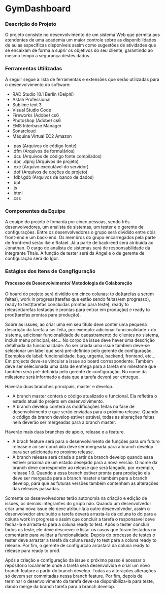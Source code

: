 # GymDashboard #

### Descrição do Projeto ###

O projeto consiste no desenvolvimento de um sistema Web que permita aos atendentes de uma academia um maior controle sobre as disponibilidades de aulas específicas disponíveis assim como sugestões de atividades que se encaixam de forma a suprir os objetivos do seu cliente, garantindo ao mesmo tempo a segurança destes dados.

### Ferramentas Utilizadas ###

A seguir segue a lista de ferramentas e extensões que serão utilizadas para o desenvolvimento do software:

- RAD Studio 10.1 Berlin (Delphi)
- Astah Professional
- Sublime text 3
- Visual Studio Code
- Fireworks (Adobe) cs6
- Photoshop (Adobe) cs6
- EMS Interbase Manager
- Sonarcloud
- Máquina Virtual EC2 Amazon

* .pas (Arquivos de código fonte)
* .dfm (Arquivos de formulários)
* .dcu (Arquivos de código fonte compilados)
* .dpr, .dproj (Arquivos de projeto)
* .exe (Arquivo executável do servidor)
* .dof (Arquivos de opções de projeto)
* .fdb/.gdb (Arquivos de banco de dados)
* .bpl
* .js
* .html
* .css


### Componentes da Equipe ###

A equipe do projeto é fomarda por cinco pessoas, sendo três desenvolvedores, um analista de sistemas, um tester e o gerente de configurações. Entre os desenvolvedores o grupo será dividido entre dois front-end e um back-end. Os membros do grupo encarregados pela parte de front-end serão Ike e Rafael. Já a parte de back-end será atribuida ao Jonathan. O cargo de analista de sistemas será de responsabilidade da integrante Thais. A função de tester será da Angel e o de gerente de configuração será do Igor.

### Estágios dos Itens de Congfiguração ###

#### Processo de Desenvolvimento/ Metodologia de Colaboração ####

O board do projeto será dividido em cinco colunas: to do(tarefas a serem feitas), work in progress(tarefas que estão sendo feitas/em progresso), ready to test(tarefas concluídas prontas para teste), ready to release(tarefas testadas e prontas para entrar em produção) e ready to prod(tarefas prontas para produção). 

Sobre as issues, ao criar uma em seu título deve conter uma pequena descrição da tarefa a ser feita, por exemplo: adicionar funcionalidade x do sistema, adicionar funcionalidade de cadastramento de clientes no sistema, incluir menu principal, etc... No corpo da issue deve haver uma descrição detalhada da funcionalidade. Ao ser criada uma issue também deve-se selecionar um label que será pré-definido pelo gerente de configuração. Exemplos de label: funcionalidade, bug, urgente, backend, frontend, etc... Em projects deve-se vincular a issue ao board correspondente. Também deve ser selecionada uma data de entrega para a tarefa em milestone que também será pré-definida pelo gerente de configuração. No nome da milestone será informado a data que a tarefa deverá ser entregue.

Haverão duas branches principais, master e develop.
- A branch master conterá o código atualizado e funcional. Ela refletirá o estado atual do projeto em desenvolvimento.
- A branch develop conterá as modificações feitas na fase de desenvolvimento e que serão enviadas para o próximo release. Quando o código da branch develop estiver estável, todas as alterações feitas nela deverão ser mergeadas para a branch master.

Haverão mais duas branches de apoio, release e a feature.
- A brach feature será para o desenvolvimento de funções para um futuro release e ao ser concluida deve ser mergeada para a branch develop para ser adicionada no proximo release. 
- A branch release será criada a partir da branch develop quando essa estiver próxima de um estado desejado para a nova versão. O nome da branch deve corresponder ao release que será lançado, por exemplo, release 1.0. Quando a essa branch estiver pronta para produção ela deve ser mergeada para a branch master e também para a branch develop, para que as futuras versões também contenham as alterações das releases passadas.

Somente os desenvolvedores terão autonomia na criação e edição de issues, os demais integrantes do grupo não. Quando um desenvolvedor criar uma nova issue ele deve atribui-la a outro desenvolvedor, assim o desenvolvedor atruibuido a tarefa deverá arrasta-la da coluna to do para a coluna work in progress e assim que concluir a tarefa o responsavel deve fecha-la e arrasta-la para a coluna ready to test. Após o tester concluir todos os teste, ele deve descrever e listar os casos que foram testados no comentário para validar a funcionalidade. Depois do processo de testes o tester deve arrastar a tarefa da coluna ready to test para a coluna ready to release. Por fim, o gerente de configurção arrastará da coluna ready to release para ready to prod.

Após a criação e configuração da issue o próximo passo é acessar o repósitorio localmente onde a tarefa será desenvolvida e criar um novo branch feature a partir do branch develop. Todas as alterações alterações só devem ser commitadas nessa branch feature. Por fim, depois de terminar o desenvolvimento da tarefa deve-se disponibiliza-la para teste, dando merge da branch tarefa para a branch develop.
